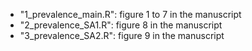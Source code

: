 - "1_prevalence_main.R": figure 1 to 7 in the manuscript
- "2_prevalence_SA1.R": figure 8 in the manuscript
- "3_prevalence_SA2.R": figure 9 in the manuscript
